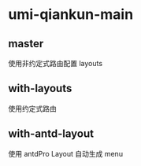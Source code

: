 # umi-qiankun-main

## master

使用非约定式路由配置 layouts 

## with-layouts

使用约定式路由

## with-antd-layout

使用 antdPro Layout 自动生成 menu

